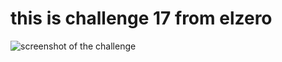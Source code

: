 # this is challenge 17 from elzero

![screenshot of the challenge](https://elzero.org/wp-content/uploads/2021/02/frontend-el-letters-animation.gif)
